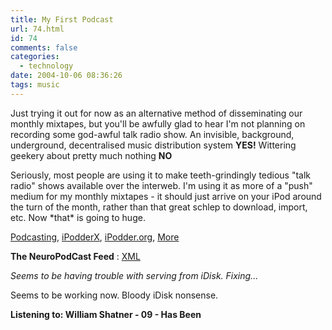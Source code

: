 ```yaml
---
title: My First Podcast
url: 74.html
id: 74
comments: false
categories:
  - technology
date: 2004-10-06 08:36:26
tags: music
---
```


Just trying it out for now as an alternative method of disseminating our monthly mixtapes, but you'll be awfully glad to hear I'm not planning on recording some god-awful talk radio show. An invisible, background, underground, decentralised music distribution system **YES!** Wittering geekery about pretty much nothing **NO**

Seriously, most people are using it to make teeth-grindingly tedious "talk radio" shows available over the interweb. I'm using it as more of a "push" medium for my monthly mixtapes - it should just arrive on your iPod around the turn of the month, rather than that great schlep to download, import, etc. Now \*that\* is going to huge.

[Podcasting](http://www.engadget.com/entry/5843952395227141/), [iPodderX](http://ipodderx.com/), [iPodder.org](http://www.ipodder.org/), [More](http://www.adambowie.com/weblog/archive/000933.html)

**The NeuroPodCast Feed** : [XML](http://www.neuromantics.net/neuropodcast.xml)

_Seems to be having trouble with serving from iDisk. Fixing..._

Seems to be working now. Bloody iDisk nonsense.

**Listening to: William Shatner - 09 - Has Been**
